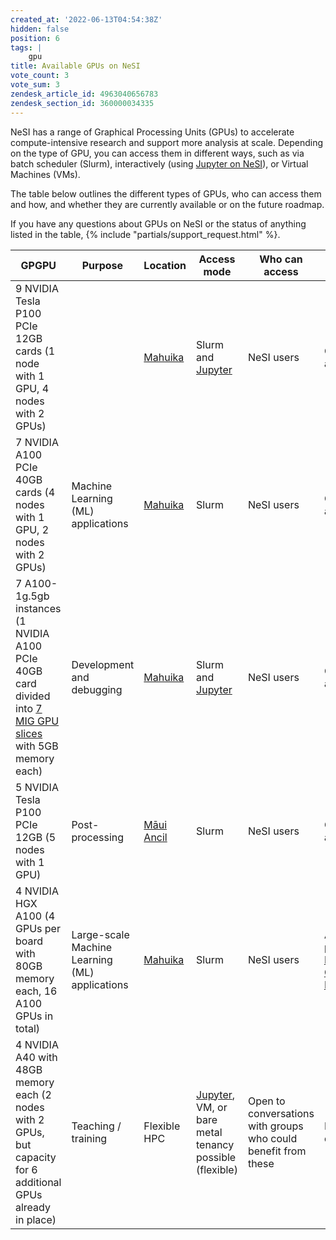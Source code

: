 ```yaml
---
created_at: '2022-06-13T04:54:38Z'
hidden: false
position: 6
tags: |
    gpu
title: Available GPUs on NeSI
vote_count: 3
vote_sum: 3
zendesk_article_id: 4963040656783
zendesk_section_id: 360000034335
---
```



NeSI has a range of Graphical Processing Units (GPUs) to accelerate compute-intensive research and support more analysis at scale.
Depending on the type of GPU, you can access them in different ways, such as via batch scheduler (Slurm), interactively (using [Jupyter on
NeSI](../Interactive_computing_using_Jupyter/Jupyter_on_NeSI.md)),
or Virtual Machines (VMs).

The table below outlines the different types of GPUs,
who can access them and how, and whether they are currently available or on the future roadmap.

If you have any questions about GPUs on NeSI or the status of anything listed in the table,  {% include "partials/support_request.html" %}.

| GPGPU                                                                                                                                                                      | Purpose                                        | Location                                                                                           | Access mode                                                                                                                                 | Who can access                                                 | Status                                                                                                       |
|----------------------------------------------------------------------------------------------------------------------------------------------------------------------------|------------------------------------------------|----------------------------------------------------------------------------------------------------|---------------------------------------------------------------------------------------------------------------------------------------------|----------------------------------------------------------------|--------------------------------------------------------------------------------------------------------------|
| 9 NVIDIA Tesla P100 PCIe 12GB cards (1 node with 1 GPU, 4 nodes with 2 GPUs)                                                                                               |                                                | [Mahuika](../The_NeSI_High_Performance_Computers/Mahuika.md)               | Slurm and [Jupyter](../Interactive_computing_using_Jupyter/Jupyter_on_NeSI.md)                                      | NeSI users                                                     | Currently available                                                                                          |
| 7 NVIDIA A100 PCIe 40GB cards (4 nodes with 1 GPU, 2 nodes with 2 GPUs)                                                                                                    | Machine Learning (ML) applications             | [Mahuika](../The_NeSI_High_Performance_Computers/Mahuika.md)               | Slurm                                                                                                                                       | NeSI users                                                     | Currently available                                                                                          |
| 7 A100-1g.5gb instances (1 NVIDIA A100 PCIe 40GB card divided into [7 MIG GPU slices](https://www.nvidia.com/en-us/technologies/multi-instance-gpu/) with 5GB memory each) | Development and debugging                      | [Mahuika](Mahuika.md)               | Slurm and [Jupyter](../Interactive_computing_using_Jupyter/Jupyter_on_NeSI.md)                                      | NeSI users                                                     | Currently available                                                                                          |
| 5 NVIDIA Tesla P100 PCIe 12GB (5 nodes with 1 GPU)                                                                                                                         | Post-processing                                | [Māui Ancil](Maui_Ancillary.md) | Slurm                                                                                                                                       | NeSI users                                                     | Currently available                                                                                          |
| 4 NVIDIA HGX A100 (4 GPUs per board with 80GB memory each, 16 A100 GPUs in total)                                                                                          | Large-scale Machine Learning (ML) applications | [Mahuika](Mahuika.md)               | Slurm                                                                                                                                       | NeSI users                                                     | Available as part of the [Milan Compute Nodes](https://support.nesi.org.nz/knowledge/articles/6367209795471) |
| 4 NVIDIA A40 with 48GB memory each (2 nodes with 2 GPUs, but capacity for 6 additional GPUs already in place)                                                              | Teaching / training                            | Flexible HPC                                                                                       | [Jupyter](../Interactive_computing_using_Jupyter/Jupyter_on_NeSI.md), VM, or bare metal tenancy possible (flexible) | Open to conversations with groups who could benefit from these | In development.                                                                                              |
